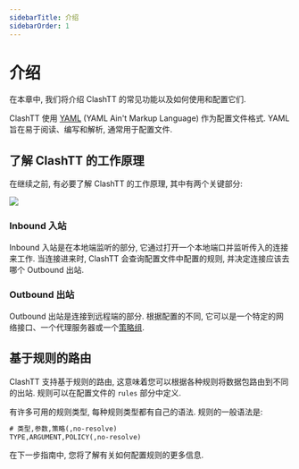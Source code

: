 ```yaml
---
sidebarTitle: 介绍
sidebarOrder: 1
---
```


# 介绍

在本章中, 我们将介绍 ClashTT 的常见功能以及如何使用和配置它们.

ClashTT 使用 [YAML](https://yaml.org) (YAML Ain't Markup Language) 作为配置文件格式. YAML 旨在易于阅读、编写和解析, 通常用于配置文件.

## 了解 ClashTT 的工作原理

在继续之前, 有必要了解 ClashTT 的工作原理, 其中有两个关键部分:

![](/assets/connection-flow.png)

<!-- https://excalidraw.com/clash-connection-flow#json=OHsOdaqAUPuuN7VPvdZ9Z,NT7rRrtzRgbVIM0tpkPnGA -->

### Inbound 入站

Inbound 入站是在本地端监听的部分, 它通过打开一个本地端口并监听传入的连接来工作. 当连接进来时, ClashTT 会查询配置文件中配置的规则, 并决定连接应该去哪个 Outbound 出站.

### Outbound 出站

Outbound 出站是连接到远程端的部分. 根据配置的不同, 它可以是一个特定的网络接口、一个代理服务器或一个[策略组](/zh_CN/configuration/outbound#proxy-groups-策略组).

## 基于规则的路由

ClashTT 支持基于规则的路由, 这意味着您可以根据各种规则将数据包路由到不同的出站. 规则可以在配置文件的 `rules` 部分中定义.

有许多可用的规则类型, 每种规则类型都有自己的语法. 规则的一般语法是:

```txt
# 类型,参数,策略(,no-resolve)
TYPE,ARGUMENT,POLICY(,no-resolve)
```

在下一步指南中, 您将了解有关如何配置规则的更多信息.
